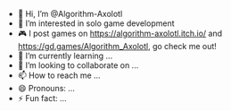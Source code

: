 - 👋 Hi, I’m @Algorithm-Axolotl
- 👀 I’m interested in solo game development
- 🎮 I post games on https://algorithm-axolotl.itch.io/ and https://gd.games/Algorithm_Axolotl, go check me out!
- 🌱 I’m currently learning ...
- 💞️ I’m looking to collaborate on ...
- 📫 How to reach me ...
- 😄 Pronouns: ...
- ⚡ Fun fact: ...

<!---
Algorithm-Axolotl/Algorithm-Axolotl is a ✨ special ✨ repository because its `README.md` (this file) appears on your GitHub profile.
You can click the Preview link to take a look at your changes.
--->
